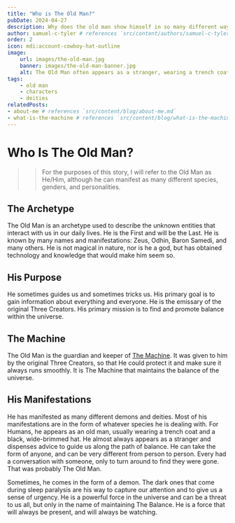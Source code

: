 ```yaml
---
title: "Who is The Old Man?"
pubDate: 2024-04-27
description: Why does the old man show himself in so many different ways?
author: samuel-c-tyler # references `src/content/authors/samuel-c-tyler.json`
order: 2
icon: mdi:account-cowboy-hat-outline
image: 
    url: images/the-old-man.jpg
    banner: images/the-old-man-banner.jpg
    alt: The Old Man often appears as a stranger, wearing a trench coat and a black, wide-brimmed hat.
tags: 
    - old man
    - characters
    - deities
relatedPosts:
- about-me # references `src/content/blog/about-me.md`
- what-is-the-machine # references `src/content/blog/what-is-the-machine.md`
---
```


# Who Is The Old Man?

>> For the purposes of this story, I will refer to the Old Man as He/Him, although he can manifest as many different species, genders, and personalities.

## The Archetype
The Old Man is an archetype used to describe the unknown entities that interact with us in our daily lives. He is the First and will be the Last. He is known by many names and manifestations: Zeus, Odhin, Baron Samedi, and many others. He is not magical in nature, nor is he a god, but has obtained technology and knowledge that would make him seem so.

## His Purpose
He sometimes guides us and sometimes tricks us. His primary goal is to gain information about everything and everyone. He is the emissary of the original Three Creators. His primary mission is to find and promote balance within the universe. 

## The Machine
The Old Man is the guardian and keeper of [The Machine](what-is-the-machine). It was given to him by the original Three Creators, so that He could protect it and make sure it always runs smoothly. It is The Machine that maintains the balance of the universe.


## His Manifestations
He has manifested as many different demons and deities. Most of his manifestations are in the form of whatever species he is dealing with. For Humans, he appears as an old man, usually wearing a trench coat and a black, wide-brimmed hat. He almost always appears as a stranger and dispenses advice to guide us along the path of balance. He can take the form of anyone, and can be very different from person to person. Every had a conversation with someone, only to turn around to find they were gone. That was probably The Old Man.

Sometimes, he comes in the form of a demon. The dark ones that come during sleep paralysis are his way to capture our attention and to give us a sense of urgency. He is a powerful force in the universe and can be a threat to us all, but only in the name of maintaining The Balance. He is a force that will always be present, and will always be watching.